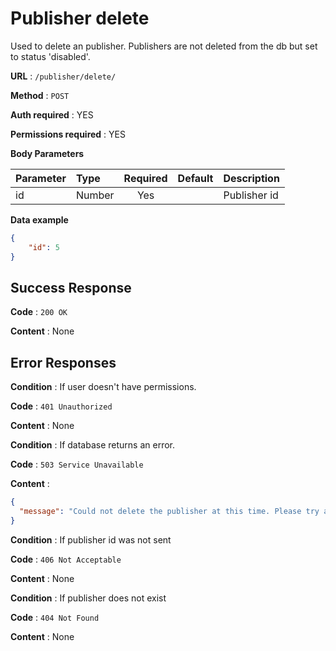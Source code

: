# Publisher delete

Used to delete an publisher. Publishers are not deleted from the db but set to status 'disabled'.

**URL** : `/publisher/delete/`

**Method** : `POST`

**Auth required** : YES

**Permissions required** : YES

**Body Parameters**

|Parameter|Type|Required|Default|Description|
|:---------|:---|:------:|:-------:|:-----------|
|id|Number|Yes||Publisher id|

**Data example**

```json
{
    "id": 5
}
```

## Success Response

**Code** : `200 OK`

**Content** : None

## Error Responses

**Condition** : If user doesn't have permissions.

**Code** : `401 Unauthorized`

**Content** : None

**Condition** : If database returns an error.

**Code** : `503 Service Unavailable`

**Content** :

```json
{
  "message": "Could not delete the publisher at this time. Please try again later."
}
```

**Condition** : If publisher id was not sent

**Code** : `406 Not Acceptable`

**Content** : None

**Condition** : If publisher does not exist

**Code** : `404 Not Found`

**Content** : None

